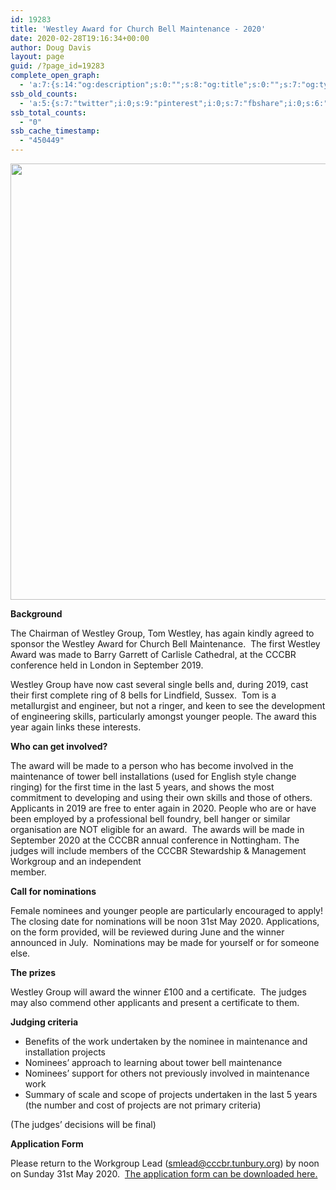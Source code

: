 ```yaml
---
id: 19283
title: 'Westley Award for Church Bell Maintenance - 2020'
date: 2020-02-28T19:16:34+00:00
author: Doug Davis
layout: page
guid: /?page_id=19283
complete_open_graph:
  - 'a:7:{s:14:"og:description";s:0:"";s:8:"og:title";s:0:"";s:7:"og:type";s:0:"";s:12:"twitter:card";s:7:"summary";s:15:"twitter:creator";s:0:"";s:19:"twitter:description";s:0:"";s:8:"og:image";s:0:"";}'
ssb_old_counts:
  - 'a:5:{s:7:"twitter";i:0;s:9:"pinterest";i:0;s:7:"fbshare";i:0;s:6:"reddit";i:0;s:6:"tumblr";N;}'
ssb_total_counts:
  - "0"
ssb_cache_timestamp:
  - "450449"
---
```

<img loading="lazy" width="2560" height="698" src="https://cccbr.org.uk/wp-content/uploads/2020/03/westley2020-scaled.jpg" alt="" srcset="https://cccbr.org.uk/wp-content/uploads/2020/03/westley2020-scaled.jpg 2560w, https://cccbr.org.uk/wp-content/uploads/2020/03/westley2020-300x82.jpg 300w, https://cccbr.org.uk/wp-content/uploads/2020/03/westley2020-1024x279.jpg 1024w, https://cccbr.org.uk/wp-content/uploads/2020/03/westley2020-768x209.jpg 768w, https://cccbr.org.uk/wp-content/uploads/2020/03/westley2020-1536x419.jpg 1536w, https://cccbr.org.uk/wp-content/uploads/2020/03/westley2020-2048x558.jpg 2048w, https://cccbr.org.uk/wp-content/uploads/2020/03/westley2020-1200x327.jpg 1200w, https://cccbr.org.uk/wp-content/uploads/2020/03/westley2020-600x163.jpg 600w" sizes="(max-width: 2560px) 100vw, 2560px" /> 

**Background**

The Chairman of Westley Group, Tom Westley, has again kindly agreed to sponsor the Westley Award for Church Bell Maintenance.  The first Westley Award was made to Barry Garrett of Carlisle Cathedral, at the CCCBR conference held in London in September 2019.

Westley Group have now cast several single bells and, during 2019, cast their first complete ring of 8 bells for Lindfield, Sussex.  Tom is a metallurgist and engineer, but not a ringer, and keen to see the development of engineering skills, particularly amongst younger people. The award this year again links these interests.

**Who can get involved?**

The award will be made to a person who has become involved in the maintenance of tower bell installations (used for English style change ringing) for the first time in the last 5 years, and shows the most commitment to developing and using their own skills and those of others. Applicants in 2019 are free to enter again in 2020. People who are or have been employed by a professional bell foundry, bell hanger or similar organisation are NOT eligible for an award.  The awards will be made in September 2020 at the CCCBR annual conference in Nottingham. The judges will include members of the CCCBR Stewardship & Management Workgroup and an independent  
member.

**Call for nominations**

Female nominees and younger people are particularly encouraged to apply! The closing date for nominations will be noon 31st May 2020. Applications, on the form provided, will be reviewed during June and the winner announced in July.  Nominations may be made for yourself or for someone else.

**The prizes**

Westley Group will award the winner £100 and a certificate.  The judges may also commend other applicants and present a certificate to them.

**Judging criteria**

  * Benefits of the work undertaken by the nominee in maintenance and installation projects
  * Nominees’ approach to learning about tower bell maintenance
  * Nominees’ support for others not previously involved in maintenance work
  * Summary of scale and scope of projects undertaken in the last 5 years (the number and cost of projects are not primary criteria)

(The judges’ decisions will be final)

**Application Form**

Please return to the Workgroup Lead (smlead@cccbr.tunbury.org) by noon on Sunday 31st May 2020.  <a href="https://cccbr.org.uk/wp-content/uploads/2020/03/SM_WestleyAward_2020_Ver_1-1.pdf" target="_blank" rel="noopener noreferrer">The application form can be downloaded here.</a>
